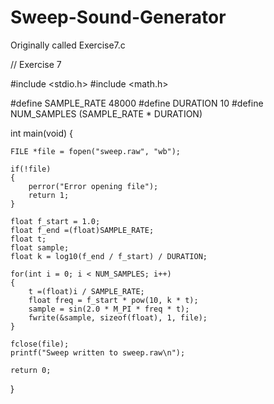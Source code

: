 # Sweep-Sound-Generator
Originally called Exercise7.c

// Exercise 7

#include <stdio.h>
#include <math.h>

#define SAMPLE_RATE 48000
#define DURATION 10
#define NUM_SAMPLES (SAMPLE_RATE * DURATION)

int main(void) {

    FILE *file = fopen("sweep.raw", "wb");

    if(!file) 
    {
        perror("Error opening file");
        return 1;
    }

    float f_start = 1.0;
    float f_end =(float)SAMPLE_RATE;
    float t;
    float sample;
    float k = log10(f_end / f_start) / DURATION;

    for(int i = 0; i < NUM_SAMPLES; i++) 
    {
        t =(float)i / SAMPLE_RATE;             
        float freq = f_start * pow(10, k * t);         
        sample = sin(2.0 * M_PI * freq * t);    
        fwrite(&sample, sizeof(float), 1, file);
    }

    fclose(file);
    printf("Sweep written to sweep.raw\n");

    return 0;
}
